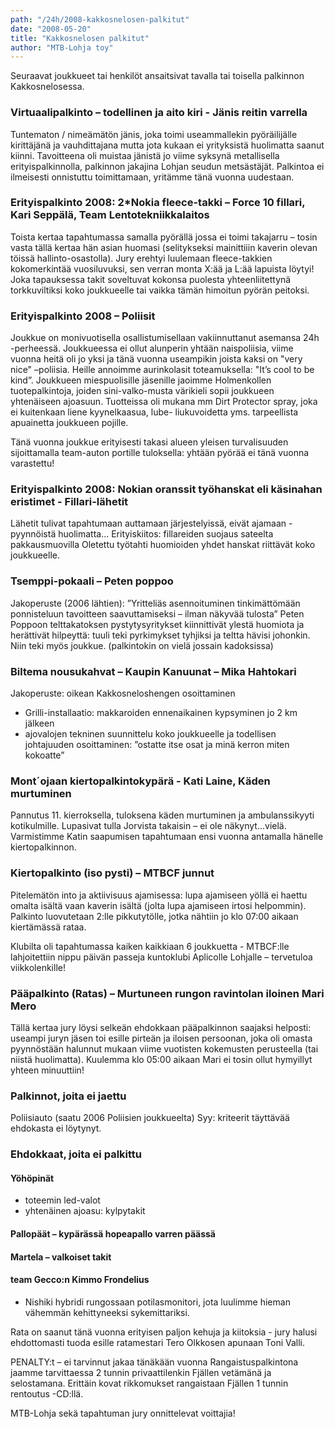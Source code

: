 ```yaml
---
path: "/24h/2008-kakkosnelosen-palkitut"
date: "2008-05-20"
title: "Kakkosnelosen palkitut"
author: "MTB-Lohja toy"
---
```

Seuraavat joukkueet tai henkilöt ansaitsivat tavalla tai toisella palkinnon Kakkosnelosessa.

### Virtuaalipalkinto – todellinen ja aito kiri - Jänis reitin varrella

Tuntematon / nimeämätön jänis, joka toimi useammallekin pyöräilijälle kirittäjänä ja vauhdittajana mutta jota kukaan ei yrityksistä huolimatta saanut kiinni. Tavoitteena oli muistaa jänistä jo viime syksynä metallisella erityispalkinnolla, palkinnon jakajina Lohjan seudun metsästäjät. Palkintoa ei ilmeisesti onnistuttu toimittamaan, yritämme tänä vuonna uudestaan.

### Erityispalkinto 2008: 2*Nokia fleece-takki – Force 10 fillari, Kari Seppälä, Team Lentotekniikkalaitos

Toista kertaa tapahtumassa samalla pyörällä jossa ei toimi takajarru – tosin vasta tällä kertaa hän asian huomasi (selitykseksi mainittiiin kaverin olevan töissä hallinto-osastolla). Jury erehtyi luulemaan fleece-takkien kokomerkintää vuosiluvuksi, sen verran monta X:ää ja L:ää lapuista löytyi! Joka tapauksessa takit soveltuvat kokonsa puolesta yhteenliitettynä torkkuviltiksi koko joukkueelle tai vaikka tämän himoitun pyörän peitoksi.

### Erityispalkinto 2008 – Poliisit

Joukkue on monivuotisella osallistumisellaan vakiinnuttanut asemansa 24h -perheessä. Joukkueessa ei ollut alunperin yhtään naispoliisia, viime vuonna heitä oli jo yksi ja tänä vuonna useampikin joista kaksi on "very nice" –poliisia. Heille annoimme aurinkolasit toteamuksella: "It’s cool to be kind”. Joukkueen miespuolisille jäsenille jaoimme Holmenkollen tuotepalkintoja, joiden sini-valko-musta värikieli sopii joukkueen yhtenäiseen ajoasuun. Tuotteissa oli mukana mm Dirt Protector spray, joka ei kuitenkaan liene kyynelkaasua, lube- liukuvoidetta yms. tarpeellista apuainetta joukkueen pojille.

Tänä vuonna joukkue erityisesti takasi alueen yleisen turvalisuuden sijoittamalla team-auton portille tuloksella: yhtään pyörää ei tänä vuonna varastettu!

### Erityispalkinto 2008: Nokian oranssit työhanskat eli käsinahan eristimet - Fillari-lähetit

Lähetit tulivat tapahtumaan auttamaan järjestelyissä, eivät ajamaan - pyynnöistä huolimatta...
Erityiskiitos: fillareiden suojaus sateelta pakkausmuovilla
Oletettu työtahti huomioiden yhdet hanskat riittävät koko joukkueelle.

### Tsemppi-pokaali – Peten poppoo

Jakoperuste (2006 lähtien): ”Yritteliäs asennoituminen tinkimättömään ponnisteluun tavoitteen saavuttamiseksi – ilman näkyvää tulosta”
Peten Poppoon telttakatoksen pystytysyritykset kiinnittivät ylestä huomiota ja herättivät hilpeyttä: tuuli teki pyrkimykset tyhjiksi ja teltta hävisi johonkin. Niin teki myös joukkue. (palkintokin on vielä jossain kadoksissa)

### Biltema nousukahvat – Kaupin Kanuunat – Mika Hahtokari

Jakoperuste: oikean Kakkosneloshengen osoittaminen

- Grilli-installaatio: makkaroiden ennenaikainen kypsyminen jo 2 km jälkeen
- ajovalojen tekninen suunnittelu koko joukkueelle ja todellisen johtajuuden osoittaminen: ”ostatte itse osat ja minä kerron miten kokoatte”

### Mont´ojaan kiertopalkintokypärä - Kati Laine, Käden murtuminen

Pannutus 11. kierroksella, tuloksena käden murtuminen ja ambulanssikyyti kotikulmille. Lupasivat tulla Jorvista takaisin – ei ole näkynyt...vielä. Varmistimme Katin saapumisen tapahtumaan ensi vuonna antamalla hänelle kiertopalkinnon.

### Kiertopalkinto (iso pysti) – MTBCF junnut

Pitelemätön into ja aktiivisuus ajamisessa: lupa ajamiseen yöllä ei haettu omalta isältä vaan kaverin isältä (jolta lupa ajamiseen irtosi helpommin). Palkinto luovutetaan 2:lle pikkutytölle, jotka nähtiin jo klo 07:00 aikaan kiertämässä rataa.

Klubilta oli tapahtumassa kaiken kaikkiaan 6 joukkuetta - MTBCF:lle lahjoitettiin nippu päivän passeja kuntoklubi Aplicolle Lohjalle – tervetuloa viikkolenkille!

### Pääpalkinto (Ratas) – Murtuneen rungon ravintolan iloinen Mari Mero 

Tällä kertaa jury löysi selkeän ehdokkaan pääpalkinnon saajaksi helposti: useampi juryn jäsen toi esille pirteän ja iloisen persoonan, joka oli omasta pyynnöstään halunnut mukaan viime vuotisten kokemusten perusteella (tai niistä huolimatta). Kuulemma klo 05:00 aikaan Mari ei tosin ollut hymyillyt yhteen minuuttiin!

### Palkinnot, joita ei jaettu

Poliisiauto (saatu 2006 Poliisien joukkueelta)
Syy: kriteerit täyttävää ehdokasta ei löytynyt.

### Ehdokkaat, joita ei palkittu

#### Yöhöpinät

- toteemin led-valot
- yhtenäinen ajoasu: kylpytakit

#### Pallopäät – kypärässä hopeapallo varren päässä

#### Martela – valkoiset takit

#### team Gecco:n Kimmo Frondelius

- Nishiki hybridi rungossaan potilasmonitori, jota luulimme hieman vähemmän kehittyneeksi sykemittariksi.

Rata on saanut tänä vuonna erityisen paljon kehuja ja kiitoksia - jury halusi ehdottomasti tuoda esille ratamestari Tero Olkkosen apunaan Toni Valli.

PENALTY:t – ei tarvinnut jakaa tänäkään vuonna
Rangaistuspalkintona jaamme tarvittaessa 2 tunnin privaattilenkin Fjällen vetämänä ja selostamana. Erittäin kovat rikkomukset rangaistaan Fjällen 1 tunnin rentoutus -CD:llä.

MTB-Lohja sekä tapahtuman jury onnittelevat voittajia!